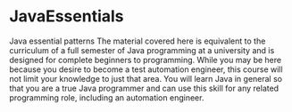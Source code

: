 # JavaEssentials
Java essential patterns
The material covered here is equivalent to the curriculum of a full semester of Java programming at a university and is designed for complete beginners 
to programming. While you may be here because you desire to become a test automation engineer, this course will not limit your knowledge to just that area. 
You will learn Java in general so that you are a true Java programmer and can use this skill for any related programming role, 
including an automation engineer.

